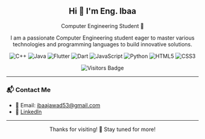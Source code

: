 <h2 align="center">Hi 👋 I'm Eng. Ibaa</h2>

<p align="center">
 Computer Engineering Student 💜
</p>

<p align="center">
I am a passionate Computer Engineering student eager to master various technologies and programming languages to build innovative solutions.
</p>

<p align="center">
  <img src="https://img.shields.io/badge/C++-00599C?style=for-the-badge&logo=c%2B%2B&logoColor=white" alt="C++" />
  <img src="https://img.shields.io/badge/Java-007396?style=for-the-badge&logo=java&logoColor=white" alt="Java" />
  <img src="https://img.shields.io/badge/Flutter-02569B?style=for-the-badge&logo=flutter&logoColor=white" alt="Flutter" />
  <img src="https://img.shields.io/badge/Dart-0175C2?style=for-the-badge&logo=dart&logoColor=white" alt="Dart" />
  <img src="https://img.shields.io/badge/JavaScript-F7DF1E?style=for-the-badge&logo=javascript&logoColor=black" alt="JavaScript" />
  <img src="https://img.shields.io/badge/Python-3776AB?style=for-the-badge&logo=python&logoColor=white" alt="Python" />
  <img src="https://img.shields.io/badge/HTML5-E34F26?style=for-the-badge&logo=html5&logoColor=white" alt="HTML5" />
  <img src="https://img.shields.io/badge/CSS3-1572B6?style=for-the-badge&logo=css3&logoColor=white" alt="CSS3" />
</p>

<p align="center">
  <img src="https://visitor-badge.laobi.icu/badge?page_id=IbaaKlaibi.IbaaKlaibi" alt="Visitors Badge" />
</p>

---

### 📬 Contact Me

- 📧 Email: [ibaajawad53@gmail.com](mailto:ibaajawad53@gmail.com)  
- 💼 [LinkedIn](https://www.linkedin.com/in/iba-a-klaibi-8b2653342)

---

<p align="center">
Thanks for visiting! 🌸  
Stay tuned for more!
</p>
